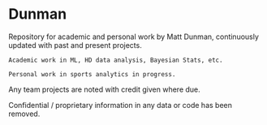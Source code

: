 # Dunman

Repository for academic and personal work by Matt Dunman, continuously updated with past and present projects.


	Academic work in ML, HD data analysis, Bayesian Stats, etc.

	Personal work in sports analytics in progress.

Any team projects are noted with credit given where due.

Confidential / proprietary information in any data or code has been removed.
